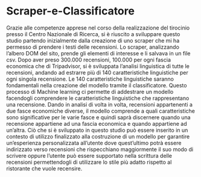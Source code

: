# Scraper-e-Classificatore

Grazie alle competenze apprese nel corso della realizzazione del tirocinio presso il Centro Nazionale di Ricerca, si è riuscito a sviluppare questo studio partendo inizialmente dalla creazione di uno scraper che mi ha permesso di prendere i testi delle recensioni. Lo scraper, analizzando l’albero DOM del sito, prende gli elementi di interesse e li salvava in un file csv. Dopo aver preso 300.000 recensioni, 100.000 per ogni fascia economica che di Tripadvisor, si è sviluppata l’analisi linguistica di tutte le recensioni, andando ad estrarre più di 140 caratteristiche linguistiche per ogni singola recensione. 
Le 140 caratteristiche linguistiche saranno fondamentali nella creazione del modello tramite il classificatore. Questo processo di Machine learning ci permette di addestrare un modello facendogli comprendere le caratteristiche linguistiche che rappresentano una recensione. Dando in analisi di volta in volta, recensioni appartenenti a due fasce economiche diverse, il modello comprende a quali caratteristiche sono significative per le varie fasce e quindi saprà discernere quando una recensione appartiene ad una fascia economica e quando appartiene ad un’altra. Ciò che si è sviluppato in questo studio può essere inserito in un contesto di utilizzo finalizzato alla costruzione di un modello per garantire un’esperienza personalizzata all’utente dove quest’ultimo potrà essere indirizzato verso recensioni che rispecchiano maggiormente il suo modo di scrivere oppure l’utente può essere supportato nella scrittura delle recensioni permettendogli di utilizzare lo stile più adatto rispetto al ristorante che vuole recensire.
